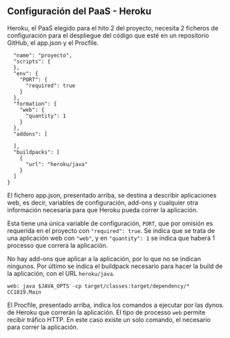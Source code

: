 ## Configuración del PaaS - Heroku

Heroku, el PaaS elegido para el hito 2 del proyecto, necesita 2 ficheros de configuración para el despliegue del código que esté en un repositorio GitHub, el app.json y el Procfile.

```{
  "name": "proyecto",
  "scripts": {
  },
  "env": {
    "PORT": {
      "required": true
    }
  },
  "formation": {
    "web": {
      "quantity": 1
    }
  },
  "addons": [

  ],
  "buildpacks": [
    {
      "url": "heroku/java"
    }
  ]
}
```

El fichero app.json, presentado arriba, se destina a describir aplicaciones web, es decir, variables de configuración, add-ons y cualquier otra información necesaria para que Heroku pueda correr la aplicación.

Esta tiene una única variable de configuración, `PORT`, que por omisión es requerida en el proyecto con `"required": true`. Se indica que se trata de una aplicación web con `"web"`, y en `"quantity": 1` se indica que haberá 1 processo que correrá la aplicación.

No hay add-ons que aplicar a la aplicación, por lo que no se indican ningunos. Por último se indica el buildpack necesario para hacer la build de la aplicación, con el URL `heroku/java`.

`web: java $JAVA_OPTS -cp target/classes:target/dependency/* CC1819.Main`

El Procfile, presentado arriba, indica los comandos a ejecutar por las dynos de Heroku que correrán la aplicación. El tipo de processo `web` permite recibir tráfico HTTP. En este caso existe un solo comando, el necesario para correr la aplicación.
